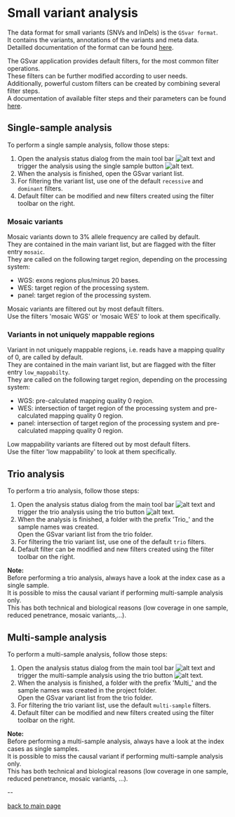# Small variant analysis

The data format for small variants (SNVs and InDels) is the `GSvar format`.  
It contains the variants, annotations of the variants and meta data.  
Detailled documentation of the format can be found [here](gsvar_format.md).  

The GSvar application provides default filters, for the most common filter operations.  
These filters can be further modified according to user needs.  
Additionally, powerful custom filters can be created by combining several filter steps.  
A documentation of available filter steps and their parameters can be found [here](https://github.com/imgag/ngs-bits/blob/master/doc/tools/VariantFilterAnnotations.md).

## Single-sample analysis

To perform a single sample analysis, follow those steps:

1. Open the analysis status dialog from the main tool bar ![alt text](analysis_status.png) and trigger the analysis using the single sample button ![alt text](single_sample.png).
2. When the analysis is finished, open the GSvar variant list.
3. For filtering the variant list, use one of the default `recessive` and `dominant` filters.
4. Default filter can be modified and new filters created using the filter toolbar on the right.

### Mosaic variants

Mosaic variants down to 3% allele frequency are called by default.  
They are contained in the main variant list, but are flagged with the filter entry `mosaic`.  
They are called on the following target region, depending on the processing system:
  
  - WGS: exons regions plus/minus 20 bases.
  - WES: target region of the processing system.
  - panel: target region of the processing system.

Mosaic variants are filtered out by most default filters.  
Use the filters 'mosaic WGS' or 'mosaic WES' to look at them specifically.

### Variants in not uniquely mappable regions

Variant in not uniquely mappable regions, i.e. reads have a mapping quality of 0, are called by default.  
They are contained in the main variant list, but are flagged with the filter entry `low_mappabilty`.  
They are called on the following target region, depending on the processing system:
  
  - WGS: pre-calculated mapping quality 0 region.
  - WES: intersection of target region of the processing system and pre-calculated mapping quality 0 region.
  - panel: intersection of target region of the processing system and pre-calculated mapping quality 0 region.

Low mappability variants are filtered out by most default filters.  
Use the filter 'low mappability' to look at them specifically.

## Trio analysis

To perform a trio analysis, follow those steps:

1. Open the analysis status dialog from the main tool bar ![alt text](analysis_status.png) and trigger the trio analysis using the trio button ![alt text](trio.png).  
2. When the analysis is finished, a folder with the prefix 'Trio_' and the sample names was created.  
Open the GSvar variant list from the trio folder.
3. For filtering the trio variant list, use one of the default `trio` filters.
4. Default filter can be modified and new filters created using the filter toolbar on the right.

**Note:**  
Before performing a trio analysis, always have a look at the index case as a single sample.  
It is possible to miss the causal variant if performing multi-sample analysis only.  
This has both technical and biological reasons (low coverage in one sample, reduced penetrance, mosaic variants,...).


## Multi-sample analysis

To perform a multi-sample analysis, follow those steps:

1. Open the analysis status dialog from the main tool bar ![alt text](analysis_status.png) and trigger the multi-sample analysis using the trio button ![alt text](multi.png).  
2. When the analysis is finished, a folder with the prefix 'Multi_' and the sample names was created in the project folder.  
Open the GSvar variant list from the trio folder.
3. For filtering the trio variant list, use the default `multi-sample` filters.
4. Default filter can be modified and new filters created using the filter toolbar on the right.

**Note:**  
Before performing a multi-sample analysis, always have a look at the index cases as single samples.  
It is possible to miss the causal variant if performing multi-sample analysis only.  
This has both technical and biological reasons (low coverage in one sample, reduced penetrance, mosaic variants, ...).

--

[back to main page](index.md)
